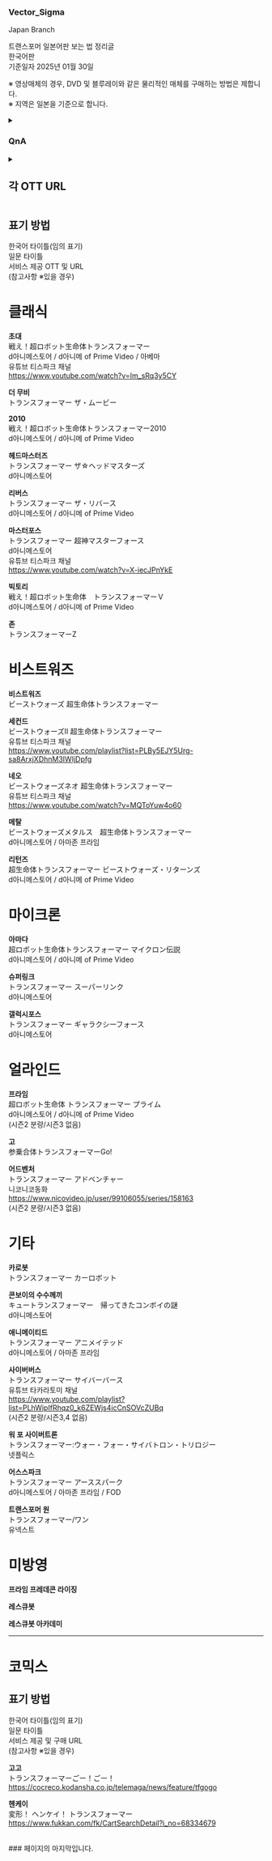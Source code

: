 ### Vector_Sigma
Japan Branch

트랜스포머 일본어판 보는 법 정리글<br/>
한국어판<br/>
기준일자 2025년 01월 30일<br/>

※ 영상매체의 경우, DVD 및 블루레이와 같은 물리적인 매체를 구매하는 방법은 제합니다.<br/>
※ 지역은 일본을 기준으로 합니다.<br/>

<details>
<summary>

### QnA
</summary>
Q1. 이거 왜 없어요 <br/>
A1. 앗차 or 잘 모름<br/>
Q2. 정보 없는 거는요 <br/>
A2. 못 찾음 or 없음<br/>
</details>

<details>
<summary>
  
## 각 OTT URL
</summary>
한국어(임의 표기)<br/>
원문<br/>
URL<br/>

아마존 프라임 비디오<br/>
アマゾンプライムビデオ<br/>
https://www.amazon.co.jp/gp/video/storefront<br/>

넷플릭스<br/>
ネットフリックス<br/>
https://www.netflix.com/<br/>

d아니메스토어<br/>
dアニメストア<br/>
https://animestore.docomo.ne.jp/animestore/<br/>

d아니메 of Prime Video<br/>
dアニメ of Prime Video<br/>
https://www.amazon.co.jp/gp/video/channel/0246cb84-8f43-4c17-ac1f-2bfe85893c23/ref=atv_hm_add_c_e2CyQt_HSa38d0a_2_1?jic=20%7CEgxzdWJzY3JpcHRpb24%3D<br/>
※ 아마존 프라임 비디오 내부에서 추가로 d아니메스토어 OTT를 구독하는 형태<br/>
※ 아마존 프라임 내에 추가로 OTT플랫폼을 구독할 수 있는 기능이 있으나 이는 완전히 같은 콘텐츠를 제공한다는 보장이 없습니다.<br/>
ex) 트랜스포머 헤드마스터의 경우 : d아니메스토어에서는 서비스 제공, d아니메 of Prime Video에서는 서비스 미제공<br/>

아베마<br/>
アベマ<br/>
https://abema.tv/<br/>

유넥스트<br/>
ユーネクスト<br/>
https://video.unext.jp/<br/>

훌루<br/>
フールー<br/>
https://www.hulu.jp/<br/>

FOD<br/>
エフオーディ<br/>
https://fod.fujitv.co.jp/<br/>

유튜브<br/>
ユーチューブ<br/>
https://www.youtube.com/<br/>
※ 해당 채널은 시리즈별 별도 표기<br/>
※ 리스트가 있는 경우 리스트 / 리스트가 없는 경우 제1화 링크<br/>

니코니코동화<br/>
ニコニコ動画<br/>
https://www.nicovideo.jp/<br/>
※ 해당 채널은 시리즈별 별도 표기<br/>
</details>

## 표기 방법<br/>
한국어 타이틀(임의 표기)<br/>
일문 타이틀<br/>
서비스 제공 OTT 및 URL<br/>
(참고사항 ※있을 경우)<br/>

# 클래식<br/>
**초대**<br/>
戦え！超ロボット生命体トランスフォーマー<br/>
d아니메스토어 / d아니메 of Prime Video / 아베마<br/>
유튜브 티스파크 채널<br/>
https://www.youtube.com/watch?v=Im_sRq3y5CY<br/>

**더 무비**<br/>
トランスフォーマー ザ・ムービー<br/>

**2010**<br/>
戦え！超ロボット生命体トランスフォーマー2010<br/>
d아니메스토어 / d아니메 of Prime Video<br/>

**헤드마스터즈**<br/>
トランスフォーマー ザ☆ヘッドマスターズ<br/>
d아니메스토어<br/>

**리버스**<br/>
トランスフォーマー ザ・リバース<br/>
d아니메스토어 / d아니메 of Prime Video<br/>

**마스터포스**<br/>
トランスフォーマー 超神マスターフォース<br/>
d아니메스토어<br/>
유튜브 티스파크 채널<br/>
https://www.youtube.com/watch?v=X-iecJPnYkE<br/>

**빅토리**<br/>
戦え！超ロボット生命体　トランスフォーマーＶ<br/>
d아니메스토어 / d아니메 of Prime Video<br/>

**존**<br/>
トランスフォーマーZ<br/>

# 비스트워즈<br/>

**비스트워즈**<br/>
ビーストウォーズ 超生命体トランスフォーマー<br/>

**세컨드**<br/>
ビーストウォーズII 超生命体トランスフォーマー<br/>
유튜브 티스파크 채널<br/>
https://www.youtube.com/playlist?list=PLBy5EJY5Urg-sa8ArxjXDhnM3IWIjDpfg<br/>

**네오**<br/>
ビーストウォーズネオ 超生命体トランスフォーマー<br/>
유튜브 티스파크 채널<br/>
https://www.youtube.com/watch?v=MQToYuw4o60<br/>

**메탈**<br/>
ビーストウォーズメタルス　超生命体トランスフォーマー<br/>
d아니메스토어 / 아마존 프라임<br/>

**리턴즈**<br/>
超生命体トランスフォーマー ビーストウォーズ・リターンズ<br/>
d아니메스토어 / d아니메 of Prime Video<br/>

# 마이크론<br/>

**아마다**<br/>
超ロボット生命体トランスフォーマー マイクロン伝説<br/>
d아니메스토어 / d아니메 of Prime Video<br/>

**슈퍼링크**<br/>
トランスフォーマー スーパーリンク<br/>
d아니메스토어<br/>

**갤럭시포스**<br/>
トランスフォーマー ギャラクシーフォース<br/>
d아니메스토어<br/>

# 얼라인드<br/>

**프라임**<br/>
超ロボット生命体 トランスフォーマー プライム<br/>
d아니메스토어 / d아니메 of Prime Video<br/>
(시즌2 분량/시즌3 없음)

**고**<br/>
参乗合体トランスフォーマーGo!<br/>

**어드벤처**<br/>
トランスフォーマー アドベンチャー<br/>
니코니코동화<br/>
https://www.nicovideo.jp/user/99106055/series/158163<br/>
(시즌2 분량/시즌3 없음)

# 기타<br/>

**카로봇**<br/>
トランスフォーマー カーロボット<br/>

**콘보이의 수수께끼**<br/>
キュートランスフォーマー　帰ってきたコンボイの謎<br/>
d아니메스토어<br/>

**애니메이티드**<br/>
トランスフォーマー アニメイテッド<br/>
d아니메스토어 / 아마존 프라임<br/>

**사이버버스**<br/>
トランスフォーマー サイバーバース<br/>
유튜브 타카라토미 채널<br/>
https://www.youtube.com/playlist?list=PLhWipIfRhqz0_k6ZEWjs4icCnSOVcZUBq<br/>
(시즌2 분량/시즌3,4 없음)

**워 포 사이버트론**<br/>
トランスフォーマー:ウォー・フォー・サイバトロン・トリロジー<br/>
넷플릭스<br/>

**어스스파크**<br/>
トランスフォーマー アーススパーク<br/>
d아니메스토어 / 아마존 프라임 / FOD<br/>

**트랜스포머 원**<br/>
トランスフォーマー/ワン<br/>
유넥스트

# 미방영<br/>

**프라임 프레데콘 라이징**<br/>

**레스큐봇**<br/>

**레스큐봇 아카데미**<br/>

------------------
# 코믹스<br/>
## 표기 방법<br/>
한국어 타이틀(임의 표기)<br/>
일문 타이틀<br/>
서비스 제공 및 구매 URL<br/>
(참고사항 ※있을 경우)<br/>

**고고**<br/>
トランスフォーマーごー！ごー！<br/>
https://cocreco.kodansha.co.jp/telemaga/news/feature/tfgogo<br/>

**헨케이**<br/>
変形！ ヘンケイ！ トランスフォーマー<br/>
https://www.fukkan.com/fk/CartSearchDetail?i_no=68334679<br/>

<br/>
### 페이지의 마지막입니다.
